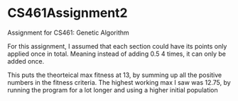# CS461Assignment2
Assignment for CS461: Genetic Algorithm


For this assignment, I assumed that each section could have its points only applied once in total. Meaning instead of adding 0.5 4 times, it can only be added once. 


This puts the theorteical max fitness at 13, by summing up all the positive numbers in the fitness criteria. The highest working max I saw was 12.75, by running the 
program for a lot longer and using a higher initial population
